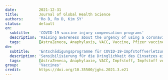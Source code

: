 ```yaml
---
date:          2021-12-31
title:         Journal of Global Health Science
authors:       'Ro D, Ro D, Kim SY'
status:        default
en:
  subtitle:    'COVID-19 vaccine injury compensation programs'
  description: 'Raising awareness about the urgency of using a coronavirus disease 2019 (COVID-19) vaccine that has not undergone sufficient clinical trials and safety that has not been secured due to this, and compensating for the responsibility of the state to inoculate the public with a COVID-19 vaccine that has not sufficiently verified safety After examining the medical limitations in proving the causal relationship between vaccination and the occurrence of harm in. I would like to point out the problem that the causal relationship must be recognized according to policy considerations such as budget or worsening public opinion, as the screening criteria for causality judgment can be decided at the discretion of the Minister of Disease Control. As a way to improve these problems, it is necessary to relax the screening standards so that people think that the government is sufficiently compensating for the damage to the people. We would like to replace the conclusion by suggesting a way for damage investigators to figure out the amount of compensation.'
  tags:        [AstraZeneca, Anaphylaxis, VACC, Vaccine, Pfizer vaccine]
de:
  subtitle:    'Entschädigungsprogramme für COVID-19-Impfstoffverletzungen'
  description: 'Sensibilisierung für die Dringlichkeit des Einsatzes eines Impfstoffs gegen die Coronavirus-Krankheit 2019 (COVID-19), der keine ausreichenden klinischen Studien durchlaufen hat und dessen Sicherheit deshalb nicht gewährleistet ist, und Entschädigung für die Verantwortung des Staates, die Öffentlichkeit mit einem COVID-19-Impfstoff zu impfen, dessen Sicherheit nicht hinreichend nachgewiesen ist Nach Prüfung der medizinischen Grenzen beim Nachweis des Kausalzusammenhangs zwischen der Impfung und dem Auftreten von Schäden in. Ich möchte auf das Problem hinweisen, dass der Kausalzusammenhang nach politischen Erwägungen wie Budget oder Verschlechterung der öffentlichen Meinung anerkannt werden muss, da die Screening-Kriterien für die Kausalitätsbeurteilung nach dem Ermessen des Ministers für Seuchenkontrolle entschieden werden können. Um diese Probleme zu verbessern, müssen die Screening-Standards gelockert werden, damit die Menschen glauben, dass die Regierung den Schaden für die Bevölkerung ausreichend kompensiert. Wir möchten die Schlussfolgerung durch einen Vorschlag ersetzen, wie die Schadensermittler die Höhe der Entschädigung ermitteln können.' 
  tags:        [AstraZeneca, Anaphylaxie, VACC, Impfstoff, Impfstoff von Pfizer]
group:         'Vaccines'
credit:        https://doi.org/10.35500/jghs.2021.3.e21
---
```

